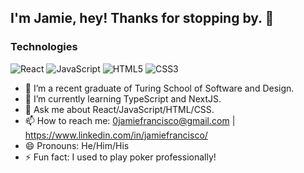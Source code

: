 ## I'm Jamie, hey! Thanks for stopping by. 👋


<!--### Currently Working On
* Our team took first place in Turing School of Software and Design's Demo Comp for our project [Weather Together](https://weather-together.github.io/weather1-fe)!
* I'm also currently working on a Memory Match game in TypeScript/React.
-->
### Technologies

![React](https://img.shields.io/badge/react-%2320232a.svg?style=for-the-badge&logo=react&logoColor=%2361DAFB)
![JavaScript](https://img.shields.io/badge/javascript-%23323330.svg?style=for-the-badge&logo=javascript&logoColor=%23F7DF1E)
![HTML5](https://img.shields.io/badge/html5-%23E34F26.svg?style=for-the-badge&logo=html5&logoColor=white)
![CSS3](https://img.shields.io/badge/css3-%231572B6.svg?style=for-the-badge&logo=css3&logoColor=white)


- 🔭 I’m a recent graduate of Turing School of Software and Design.
- 🌱 I’m currently learning TypeScript and NextJS.
- 💬 Ask me about React/JavaScript/HTML/CSS.
- 📫 How to reach me: 0jamiefrancisco@gmail.com | https://www.linkedin.com/in/jamiefrancisco/
- 😄 Pronouns: He/Him/His
- ⚡ Fun fact: I used to play poker professionally!

<!--
**jamiefrancisco/jamiefrancisco** is a ✨ _special_ ✨ repository because its `README.md` (this file) appears on your GitHub profile.

Here are some ideas to get you started:

- 🔭 I’m currently working on ...
- 🌱 I’m currently learning ...
- 👯 I’m looking to collaborate on ...
- 🤔 I’m looking for help with ...
- 💬 Ask me about ...
- 📫 How to reach me: ...
- 😄 Pronouns: ...
- ⚡ Fun fact: ...
-->
